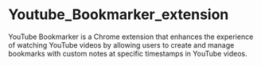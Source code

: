 # Youtube_Bookmarker_extension

YouTube Bookmarker is a Chrome extension that enhances the experience of watching YouTube videos by allowing users to create and manage bookmarks with custom notes at specific timestamps in YouTube videos.
